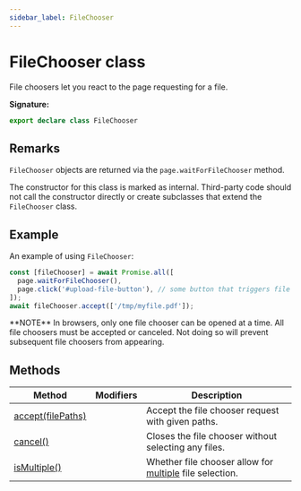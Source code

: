```yaml
---
sidebar_label: FileChooser
---
```


# FileChooser class

File choosers let you react to the page requesting for a file.

**Signature:**

```typescript
export declare class FileChooser
```

## Remarks

`FileChooser` objects are returned via the `page.waitForFileChooser` method.

The constructor for this class is marked as internal. Third-party code should not call the constructor directly or create subclasses that extend the `FileChooser` class.

## Example

An example of using `FileChooser`:

```ts
const [fileChooser] = await Promise.all([
  page.waitForFileChooser(),
  page.click('#upload-file-button'), // some button that triggers file selection
]);
await fileChooser.accept(['/tmp/myfile.pdf']);
```

\*\*NOTE\*\* In browsers, only one file chooser can be opened at a time. All file choosers must be accepted or canceled. Not doing so will prevent subsequent file choosers from appearing.

## Methods

| Method                                                 | Modifiers | Description                                                                                                                                   |
| ------------------------------------------------------ | --------- | --------------------------------------------------------------------------------------------------------------------------------------------- |
| [accept(filePaths)](./puppeteer.filechooser.accept.md) |           | Accept the file chooser request with given paths.                                                                                             |
| [cancel()](./puppeteer.filechooser.cancel.md)          |           | Closes the file chooser without selecting any files.                                                                                          |
| [isMultiple()](./puppeteer.filechooser.ismultiple.md)  |           | Whether file chooser allow for [multiple](https://developer.mozilla.org/en-US/docs/Web/HTML/Element/input/file#attr-multiple) file selection. |
